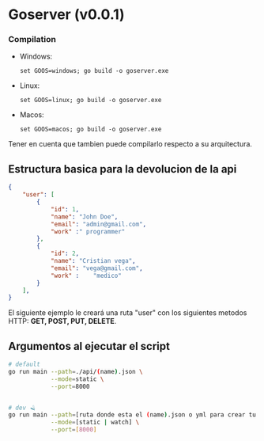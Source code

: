 # Goserver **(v0.0.1)**


### Compilation

- Windows:
    ```
    set GOOS=windows; go build -o goserver.exe
    ```
- Linux:
    ```
    set GOOS=linux; go build -o goserver.exe
    ```
- Macos:
    ```
    set GOOS=macos; go build -o goserver.exe
    ```

Tener en cuenta que tambien puede compilarlo respecto a su arquitectura.

## Estructura basica para la devolucion de la api 

```json
{
    "user": [
        {
            "id": 1,
            "name": "John Doe",
            "email": "admin@gmail.com",
            "work" :" programmer"
        },
        {
            "id": 2,
            "name": "Cristian vega",
            "email": "vega@gmail.com",
            "work" :    "medico"
        }
    ],
}
```

El siguiente ejemplo le creará una ruta "user" con los siguientes metodos HTTP: **GET, POST, PUT, DELETE**. 


## Argumentos al ejecutar el script 
```bash
# default 
go run main --path=./api/(name).json \
            --mode=static \
            --port=8000


# dev 🪒
go run main --path=[ruta donde esta el (name).json o yml para crear tu api] \
            --mode=[static | watch] \
            --port=[8000]
```